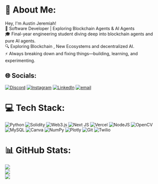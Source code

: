 # 💫 About Me:
Hey, I'm Austin Jeremiah!<br>🚀 Software Developer | Exploring Blockchain Agents & AI Agents<br>🎓 Final-year engineering student diving deep into blockchain agents and pure AI agents.<br>🔍 Exploring Blockchain , New Ecosystems and decentralized AI.<br>⚡ Always breaking down and fixing things—building, learning, and experimenting.<br>


## 🌐 Socials:
[![Discord](https://img.shields.io/badge/Discord-%237289DA.svg?logo=discord&logoColor=white)](https://discord.gg/imaustin04) [![Instagram](https://img.shields.io/badge/Instagram-%23E4405F.svg?logo=Instagram&logoColor=white)](https://instagram.com/austinjrmy) [![LinkedIn](https://img.shields.io/badge/LinkedIn-%230077B5.svg?logo=linkedin&logoColor=white)](https://linkedin.com/in/austinjeremiah) [![email](https://img.shields.io/badge/Email-D14836?logo=gmail&logoColor=white)](mailto:austinjermiah.25ec@licet.ac.in) 

# 💻 Tech Stack:
![Python](https://img.shields.io/badge/python-3670A0?style=for-the-badge&logo=python&logoColor=ffdd54) ![Solidity](https://img.shields.io/badge/Solidity-%23363636.svg?style=for-the-badge&logo=solidity&logoColor=white) ![Web3.js](https://img.shields.io/badge/web3.js-F16822?style=for-the-badge&logo=web3.js&logoColor=white) ![Next JS](https://img.shields.io/badge/Next-black?style=for-the-badge&logo=next.js&logoColor=white) ![Vercel](https://img.shields.io/badge/vercel-%23000000.svg?style=for-the-badge&logo=vercel&logoColor=white) ![NodeJS](https://img.shields.io/badge/node.js-6DA55F?style=for-the-badge&logo=node.js&logoColor=white) ![OpenCV](https://img.shields.io/badge/opencv-%23white.svg?style=for-the-badge&logo=opencv&logoColor=white) ![MySQL](https://img.shields.io/badge/mysql-4479A1.svg?style=for-the-badge&logo=mysql&logoColor=white) ![Canva](https://img.shields.io/badge/Canva-%2300C4CC.svg?style=for-the-badge&logo=Canva&logoColor=white) ![NumPy](https://img.shields.io/badge/numpy-%23013243.svg?style=for-the-badge&logo=numpy&logoColor=white) ![Plotly](https://img.shields.io/badge/Plotly-%233F4F75.svg?style=for-the-badge&logo=plotly&logoColor=white) ![Git](https://img.shields.io/badge/git-%23F05033.svg?style=for-the-badge&logo=git&logoColor=white) ![Twilio](https://img.shields.io/badge/Twilio-F22F46?style=for-the-badge&logo=Twilio&logoColor=white)
# 📊 GitHub Stats:
![](https://github-readme-stats.vercel.app/api?username=austinjeremiah&theme=dark&hide_border=true&include_all_commits=true&count_private=true)<br/>
![](https://nirzak-streak-stats.vercel.app/?user=austinjeremiah&theme=dark&hide_border=true)<br/>
![](https://github-readme-stats.vercel.app/api/top-langs/?username=austinjeremiah&theme=dark&hide_border=true&include_all_commits=true&count_private=true&layout=compact)

<!-- Proudly created with GPRM ( https://gprm.itsvg.in ) -->